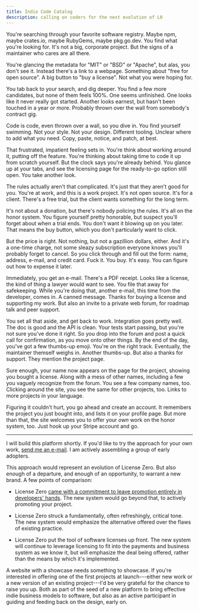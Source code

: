 ```yaml
---
title: Indie Code Catalog
description: calling on coders for the next evolution of L0
---
```


You're searching through your favorite software registry.  Maybe npm, maybe crates.io, maybe RubyGems, maybe pkg.go.dev.  You find what you're looking for.  It's not a big, corporate project.  But the signs of a maintainer who cares are all there.

You're glancing the metadata for "MIT" or "BSD" or "Apache", but alas, you don't see it.  Instead there's a link to a webpage.  Something about "free for open source".  A big button to "buy a license".  Not what you were hoping for.

You tab back to your search, and dig deeper.  You find a few more candidates, but none of them feels 100%.  One seems unfinished.  One looks like it never really got started.  Another looks earnest, but hasn't been touched in a year or more.  Probably thrown over the wall from somebody's contract gig.

Code is code, even thrown over a wall, so you dive in.  You find yourself swimming.  Not your style.  Not your design.  Different tooling.  Unclear where to add what you need.  Copy, paste, notice, and patch, at best.

That frustrated, impatient feeling sets in.  You're think about working around it, putting off the feature.  You're thinking about taking time to code it up from scratch yourself.  But the clock says you're already behind.  You glance up at your tabs, and see the licensing page for the ready-to-go option still open.  You take another look.

The rules actually aren't that complicated.  It's just that they aren't good for you.  You're at work, and this is a work project.  It's not open source.  It's for a client.  There's a free trial, but the client wants something for the long term.

It's not about a donation, but there's nobody policing the rules.  It's all on the honor system.  You figure yourself pretty honorable, but suspect you'll forget about when a trial ends.  You don't want it blowing up on you later.  That means the buy button, which you don't particularly want to click.

But the price is right.   Not nothing, but not a gazillion dollars, either.  And it's a one-time charge, not some sleazy subscription everyone knows you'll probably forget to cancel.  So you click through and fill out the form: name, address, e-mail, and credit card.  Fuck it.  You buy.  It's easy.  You can figure out how to expense it later.

Immediately, you get an e-mail.  There's a PDF receipt.  Looks like a license, the kind of thing a lawyer would want to see.  You file that away for safekeeping.  While you're doing that, another e-mail, this time from the developer, comes in.  A canned message.  Thanks for buying a license and supporting my work.  But also an invite to a private web forum, for roadmap talk and peer support.

You set all that aside, and get back to work.  Integration goes pretty well.  The doc is good and the API is clean.  Your tests start passing, but you're not sure you've done it right.  So you drop into the forum and post a quick call for confirmation, as you move onto other things.  By the end of the day, you've got a few thumbs-up emoji.  You're on the right track.  Eventually, the maintainer themself weighs in.  Another thumbs-up.  But also a thanks for support.  They mention the project page.

Sure enough, your name now appears on the page for the project, showing you bought a license.  Along with a mess of other names, including a few you vaguely recognize from the forum.  You see a few company names, too.  Clicking around the site, you see the same for other projects, too.  Links to more projects in your language.

Figuring it couldn't hurt, you go ahead and create an account.  It remembers the project you just bought into, and lists it on your profile page.  But more than that, the site welcomes you to offer your _own_ work on the honor system, too.  Just hook up your Stripe account and go.

---

I will build this platform shortly.  If you'd like to try the approach for your own work, [send me an e-mail](mailto:kyle@artlessdevices.com?subject=Indie%20Code%20Catalog).  I am actively assembling a group of early adopters.

This approach would represent an evolution of License Zero.  But also enough of a departure, and enough of an opportunity, to warrant a new brand.  A few points of comparison:

- License Zero [came with a commitment to leave promotion entirely in developers' hands](https://licensezero.com/commitment#relationships).  The new system would go beyond that, to actively promoting your project.

- License Zero struck a fundamentally, often refreshingly, critical tone.  The new system would emphasize the alternative offered over the flaws of existing practice.

- License Zero put the tool of software licenses up front.  The new system will continue to leverage licensing to fit into the payments and business system as we know it, but will emphasize the deal being offered, rather than the means by which it's implemented.

A website with a showcase needs something to showcase.  If you're interested in offering one of the first projects at launch---either new work or a new version of an existing project---I'd be very grateful for the chance to raise you up.  Both as part of the seed of a new platform to bring effective indie business models to software, but also as an active participant in guiding and feeding back on the design, early on.
